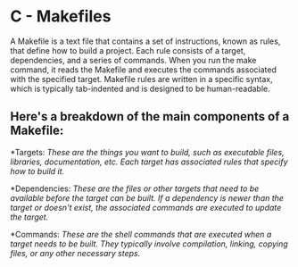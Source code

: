 # C - Makefiles
A Makefile is a text file that contains a set of instructions, known as rules, that define how to build a project. Each rule consists of a target, dependencies, and a series of commands. When you run the make command, it reads the Makefile and executes the commands associated with the specified target. Makefile rules are written in a specific syntax, which is typically tab-indented and is designed to be human-readable.
## Here's a breakdown of the main components of a Makefile:
*Targets:
*These are the things you want to build, such as executable files, libraries, documentation, etc. Each target has associated rules that specify how to build it.*

*Dependencies:
*These are the files or other targets that need to be available before the target can be built. If a dependency is newer than the target or doesn't exist, the associated commands are executed to update the target.*

*Commands:
*These are the shell commands that are executed when a target needs to be built. They typically involve compilation, linking, copying files, or any other necessary steps.*
